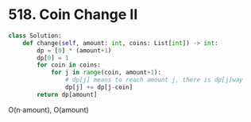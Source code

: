 # 518. Coin Change II

```python
class Solution:
    def change(self, amount: int, coins: List[int]) -> int:
        dp = [0] * (amount+1)
        dp[0] = 1
        for coin in coins:
            for j in range(coin, amount+1):
                # dp[j] means to reach amount j, there is dp[j]way
                dp[j] += dp[j-coin]
        return dp[amount]
```


O(n⋅amount), O(amount)